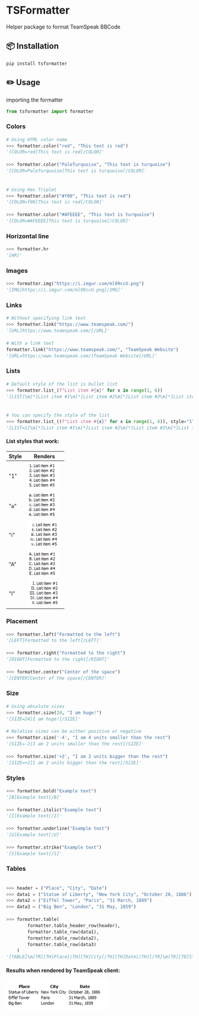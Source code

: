 # TSFormatter

Helper package to format TeamSpeak BBCode

## 📦 Installation

```shell
pip install tsformatter
```

## ✏️ Usage

importing the formatter

```python
from tsformatter import formatter
```

### Colors

```python
# Using HTML color name
>>> formatter.color("red", "This text is red")
'[COLOR=red]This text is red[/COLOR]'

>>> formatter.color("PaleTurquoise", "This text is turquoise")
'[COLOR=PaleTurquoise]This text is turquoise[/COLOR]'


# Using Hex Triplet
>>> formatter.color("#f00", "This text is red")
'[COLOR=f00]This text is red[/COLOR]'

>>> formatter.color("#AFEEEE", "This text is turquoise")
'[COLOR=#AFEEEE]This text is turquoise[/COLOR]'
```

### Horizontal line

```python
>>> formatter.hr
'[HR]'
```

### Images

```python
>>> formatter.img("https://i.imgur.com/ml09ccU.png")
'[IMG]https://i.imgur.com/ml09ccU.png[/IMG]'
```

### Links

```python
# Without specifying link text
>>> formatter.link("https://www.teamspeak.com/")
'[URL]https://www.teamspeak.com/[/URL]'

# With a link text
formatter.link("https://www.teamspeak.com/", "TeamSpeak Website")
'[URL=https://www.teamspeak.com/]TeamSpeak Website[/URL]'
```

### Lists

```python
# Default style of the list is bullet list
>>> formatter.list_(f"List item #{x}" for x in range(1, 6))
'[LIST]\n[*]List item #1\n[*]List item #2\n[*]List item #3\n[*]List item #4\n[*]List item #5\n[/LIST]'


# You can specify the style of the list
>>> formatter.list_((f"List item #{x}" for x in range(1, 6)), style="1")
'[LIST=1]\n[*]List item #1\n[*]List item #2\n[*]List item #3\n[*]List item #4\n[*]List item #5\n[/LIST]'
```

#### List styles that work:

| Style | Renders                                          |
| ----- | ------------------------------------------------ |
| "1"   | ![numberic](.github/img/list_numeric.png)        |
| "a"   | ![alpha lower](.github/img/list_alpha_lower.png) |
| "i"   | ![numberic](.github/img/list_roman_lower.png)    |
| "A"   | ![numberic](.github/img/list_alpha_upper.png)    |
| "I"   | ![numberic](.github/img/list_roman_upper.png)    |

### Placement

```python
>>> formatter.left("Formatted to the left")
'[LEFT]Formatted to the left[/LEFT]'

>>> formatter.right("Formatted to the right")
'[RIGHT]Formatted to the right[/RIGHT]'

>>> formatter.center("Center of the space")
'[CENTER]Center of the space[/CENTER]'
```

### Size

```python
# Using absolute sizes
>>> formatter.size(24, "I am huge!")
'[SIZE=24]I am huge![/SIZE]'

# Relative sizes can be either positive or negative
>>> formatter.size('-4', "I am 4 units smaller than the rest")
'[SIZE=-2]I am 2 units smaller than the rest[/SIZE]'

>>> formatter.size('+2', "I am 2 units bigger than the rest")
'[SIZE=+2]I am 2 units bigger than the rest[/SIZE]'
```

### Styles

```python
>>> formatter.bold("Example text")
'[B]Example text[/B]'

>>> formatter.italic("Example text")
'[I]Example text[/I]'

>>> formatter.underline("Example text")
'[U]Example text[/U]'

>>> formatter.strike("Example text")
'[S]Example text[/S]'
```

### Tables

```python

>>> header = ("Place", "City", "Date")
>>> data1 = ("Statue of Liberty", "New York City", "October 28, 1886")
>>> data2 = ("Eiffel Tower", "Paris", "31 March, 1889")
>>> data3 = ("Big Ben", "London", "31 May, 1859")

>>> formatter.table(
        formatter.table_header_row(header),
        formatter.table_row(data1),
        formatter.table_row(data2),
        formatter.table_row(data3)
    )
'[TABLE]\n[TR][TH]Place[/TH][TH]City[/TH][TH]Date[/TH][/TR]\n[TR][TD]Statue of Liberty[/TD][TD]New York City[/TD][TD]October 28, 1886[/TD][/TR]\n[TR][TD]Eiffel Tower[/TD][TD]Paris[/TD][TD]31 March, 1889[/TD][/TR]\n[TR][TD]Big Ben[/TD][TD]London[/TD][TD]31 May, 1859[/TD][/TR]\n[/TABLE]'
```

#### Results when rendered by TeamSpeak client:

![table example](.github/img/table.png)
